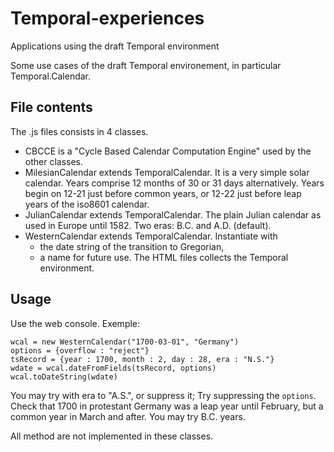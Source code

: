 # Temporal-experiences
Applications using the draft Temporal environment

Some use cases of the draft Temporal environement, in particular Temporal.Calendar.

## File contents
The .js files consists in 4 classes. 
* CBCCE is a "Cycle Based Calendar Computation Engine" used by the other classes.
* MilesianCalendar extends TemporalCalendar. It is a very simple solar calendar. 
Years comprise 12 months of 30 or 31 days alternatively. 
Years begin on 12-21 just before common years, or 12-22 just before leap years
of the iso8601 calendar.
* JulianCalendar extends TemporalCalendar. The plain Julian calendar as used in Europe
until 1582. Two eras: B.C. and A.D. (default).
* WesternCalendar extends TemporalCalendar. Instantiate with 
    * the date string of the transition to Gregorian,
    * a name for future use.
The HTML files collects the Temporal environment.

## Usage
Use the web console.
Exemple: 
```
wcal = new WesternCalendar("1700-03-01", "Germany")
options = {overflow : "reject"}
tsRecord = {year : 1700, month : 2, day : 28, era : "N.S."}
wdate = wcal.dateFromFields(tsRecord, options)
wcal.toDateString(wdate)
```
You may try with era to "A.S.", or suppress it; Try suppressing the `options`.
Check that 1700 in protestant Germany was a leap year until February, but a common year in March and after.
You may try B.C. years.

All method are not implemented in these classes. 
